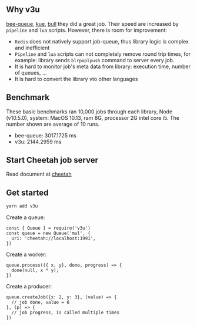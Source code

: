 ## Why v3u
[bee-queue](https://github.com/bee-queue/bee-queue), [kue](https://github.com/Automattic/kue), [bull](https://github.com/OptimalBits/bull)
they did a great job. Their speed are increased by `pipeline` and `lua` scripts. However, there is room for improvement:
- `Redis` does not natively support job-queue, thus library logic is complex and inefficient
- `Pipeline` and `lua` scripts can not completely remove round trip times, for example: library sends `blrpoplpush` command to server
every job.
- It is hard to monitor job's meta data from library: execution time, number of queues, ...
- It is hard to convert the library vto other languages
## Benchmark
These basic benchmarks ran 10,000 jobs through each library, Node (v10.5.0), system: MacOS 10.13, ram 8G, processor 2G intel core i5.
The number shown are average of 10 runs.
- bee-queue: 3017.1725 ms
- v3u: 2144.2959 ms
## Start Cheetah job server
Read document at [cheetah](https://github.com/v3ut0/cheetah)
## Get started
```bash
yarn add v3u
```

Create a queue:

```node
const { Queue } = require('v3u')
const queue = new Queue('mul', {
  uri: 'cheetah://localhost:1991',
})
```
Create a worker:

```node
queue.process(({ x, y}, done, progress) => {
  done(null, x * y);
})
```
Create a producer:

```node
queue.createJob({x: 2, y: 3}, (value) => {
  // job done, value = 6
}, (p) => {
  // job progress, is called multiple times
})
```

